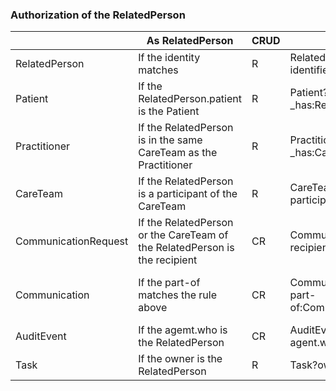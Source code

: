 ### Authorization of the RelatedPerson

|                      | As RelatedPerson                                                           | CRUD | Read validation                                                                     | Create validation                                                                 |
|----------------------|----------------------------------------------------------------------------|------|-------------------------------------------------------------------------------------|-----------------------------------------------------------------------------------|
| RelatedPerson        | If the identity matches                                                    | R    | RelatedPerson?<br>identifier=system\|user_id                                        |                                                                                   |                   |
| Patient              | If the RelatedPerson.patient is the Patient                                | R    | Patient?<br>_has:RelatedPerson:patient:identifier=system\|user_id                   |                                                                                   |
| Practitioner         | If the RelatedPerson is in the same CareTeam as the Practitioner           | R    | Practitioner?<br>_has:CareTeam:participant:participant=RelatedPerson/1              |                                                                                   |
| CareTeam             | If the RelatedPerson is a participant of the CareTeam                      | R    | CareTeam?<br>participant:RelatedPerson=RelatedPerson/1                              |                                                                                   |
| CommunicationRequest | If the RelatedPerson or the CareTeam of the RelatedPerson is the recipient | CR   | CommunicationRequest?<br>recipient=RelatedPerson/1,CareTeam/1                       | CommunicationRequest?requester=RelatedPerson/1                                    |
| Communication        | If the part-of matches the rule above                                      | CR   | Communication?<br>part-of:CommunicationRequest.recipient=RelatedPerson/1,CareTeam/1 | Communication?sender=RelatedPerson/1 AND Communication.recipient share a CareTeam |
| AuditEvent           | If the agemt.who is the RelatedPerson                                      | CR   | AuditEvent?<br>agent.who[requester]=RelatedPerson/1                                 | AuditEvent?<br>agent.who[requester]=RelatedPerson/1                               |
| Task                 | If the owner is the RelatedPerson                                          | R    | Task?owner=RelatedPerson/1                                                          |                                                                                   |
